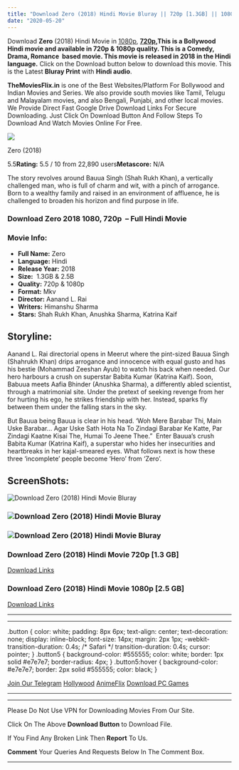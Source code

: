 ```yaml
---
title: "Download Zero (2018) Hindi Movie Bluray || 720p [1.3GB] || 1080p [2.5GB]"
date: "2020-05-20"
---
```


Download **Zero** (2018) Hindi Movie in [1080p](https://1moviesflix.com/1080p-movies/), **[720p,](https://1moviesflix.com/720p-movies/)**This is a Bollywood Hindi movie and available in **720p & 1080p** quality. This is a **Comedy, Drama, Romance**  based movie. This movie is released in **2018** in the Hindi language**.** Click on the Download button below to download this movie. This is the Latest **Bluray Print** with **Hindi audio**.

**TheMoviesFlix.in** is one of the Best Websites/Platform For Bollywood and Indian Movies and Series. We also provide south movies like Tamil, Telugu and Malayalam movies, and also Bengali, Punjabi, and other local movies. We Provide Direct Fast Google Drive Download Links For Secure Downloading. Just Click On Download Button And Follow Steps To Download And Watch Movies Online For Free.

[![](https://m.media-amazon.com/images/M/MV5BNzg5YjA4ZTgtZGI3MC00ODVkLTliYmEtOWQ1NTY1ODg0ZjU1XkEyXkFqcGdeQXVyNzI5NjYzODI@._V1_SX300.jpg)](https://www.imdb.com/title/tt6527426/ "Zero")

Zero (2018)

5.5**Rating:** 5.5 / 10 from 22,890 users**Metascore:** N/A

The story revolves around Bauua Singh (Shah Rukh Khan), a vertically challenged man, who is full of charm and wit, with a pinch of arrogance. Born to a wealthy family and raised in an environment of affluence, he is challenged to broaden his horizon and find purpose in life.

### Download Zero 2018 1080, 720p  – Full Hindi Movie

### Movie Info:

- **Full Name:** Zero
- **Language:** Hindi
- **Release Year:** 2018
- **Size:**  1.3GB & 2.5B
- **Quality:** 720p & 1080p
- **Format:** Mkv
- **Director:** Aanand L. Rai
- **Writers:** Himanshu Sharma
- **Stars:** Shah Rukh Khan, Anushka Sharma, Katrina Kaif

## Storyline:

Aanand L. Rai directorial opens in Meerut where the pint-sized Bauua Singh (Shahrukh Khan) drips arrogance and innocence with equal gusto and has his bestie (Mohammad Zeeshan Ayub) to watch his back when needed. Our hero harbours a crush on superstar Babita Kumar (Katrina Kaif). Soon, Babuua meets Aafia Bhinder (Anushka Sharma), a differently abled scientist, through a matrimonial site. Under the pretext of seeking revenge from her for hurting his ego, he strikes friendship with her. Instead, sparks fly between them under the falling stars in the sky.

But Bauua being Bauua is clear in his head. ‘Woh Mere Barabar Thi, Main Uske Barabar… Agar Uske Sath Hota Na To Zindagi Barabar Ke Katte, Par Zindagi Kaatne Kisai The, Humai To Jeene Thee.”  Enter Bauua’s crush Babita Kumar (Katrina Kaif), a superstar who hides her insecurities and heartbreaks in her kajal-smeared eyes. What follows next is how these three ‘incomplete’ people become ‘Hero’ from ‘Zero’.

## ScreenShots:

![Download Zero (2018) Hindi Movie Bluray](https://m.media-amazon.com/images/M/MV5BOGE5ZGI0Y2UtOWVlZC00MDk4LWJmNzItMzMyNGMzOTlmMDRmXkEyXkFqcGdeQXVyNzgyMTYyNjk@._V1_QL50_.jpg)

### ![Download Zero (2018) Hindi Movie Bluray](https://m.media-amazon.com/images/M/MV5BYThlNGUyMjctYmQ0MS00ODk3LTliY2UtNTViNWZiMDQwMDhkXkEyXkFqcGdeQXVyNzgyMTYyNjk@._V1_QL50_.jpg)

### ![Download Zero (2018) Hindi Movie Bluray](https://m.media-amazon.com/images/M/MV5BZTU3Y2VkNDItN2E4Yi00Y2U3LTk5YTItMTE3M2E5NThmNjM3XkEyXkFqcGdeQXVyNzgyMTYyNjk@._V1_QL50_.jpg)

### Download Zero (2018) Hindi Movie 720p \[1.3 GB\]

[Download Links](https://1moviesflix.com?a270777880=RERUaHE1emZLL1NXcG9yK0xGSG5YWUsySWc2RGRBTXhCcWJab0xKODVlZXVwaGRxQmlqaFlVMWxFSzdYaEk1YjlLQk1sTUNUVGJGOXlmZUJ4dTFZRk5LTjZHaGtHdisweDJlM0s5amNZSDg9)

### Download Zero (2018) Hindi Movie 1080p \[2.5 GB\] 

[Download Links](https://1moviesflix.com?a270777880=RERUaHE1emZLL1NXcG9yK0xGSG5YWUsySWc2RGRBTXhCcWJab0xKODVlZXVwaGRxQmlqaFlVMWxFSzdYaEk1YkdLYmZaTG45UUJsT20vVEdVSnF0K0RxcDFMczh1dHdXTkxMS2tzTzhuR1k9)

* * *

* * *

.button { color: white; padding: 8px 6px; text-align: center; text-decoration: none; display: inline-block; font-size: 14px; margin: 2px 1px; -webkit-transition-duration: 0.4s; /\* Safari \*/ transition-duration: 0.4s; cursor: pointer; } .button5 { background-color: #555555; color: white; border: 1px solid #e7e7e7; border-radius: 4px; } .button5:hover { background-color: #e7e7e7; border: 2px solid #555555; color: black; }

[Join Our Telegram](http://gdrivepro.xyz/join.php) [Hollywood](https://moviesverse.com/) [AnimeFlix](https://animeflix.in/) [Download PC Games](https://gamesflix.net/)  

* * *

* * *

  

Please Do Not Use VPN for Downloading Movies From Our Site.

Click On The Above **Download Button** to Download File.

If You Find Any Broken Link Then **Report** To Us.

**Comment** Your Queries And Requests Below In The Comment Box.

* * *
